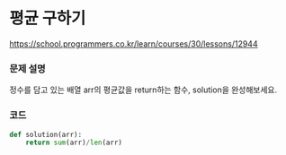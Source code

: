 # 평균 구하기
https://school.programmers.co.kr/learn/courses/30/lessons/12944

### 문제 설명
정수를 담고 있는 배열 arr의 평균값을 return하는 함수, solution을 완성해보세요.


### 코드
```python
def solution(arr):
    return sum(arr)/len(arr)
```

